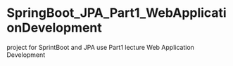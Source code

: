 # SpringBoot_JPA_Part1_WebApplicationDevelopment
project for SprintBoot and JPA use Part1 lecture Web Application Development
